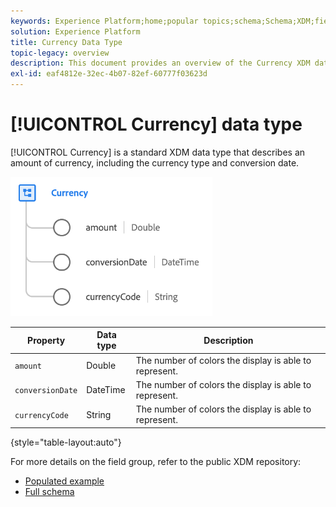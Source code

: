 ```yaml
---
keywords: Experience Platform;home;popular topics;schema;Schema;XDM;fields;schemas;Schemas;device;datatype;data-type;data type;currency;
solution: Experience Platform
title: Currency Data Type
topic-legacy: overview
description: This document provides an overview of the Currency XDM data type.
exl-id: eaf4812e-32ec-4b07-82ef-60777f03623d
---
```

# [!UICONTROL Currency] data type

[!UICONTROL Currency] is a standard XDM data type that describes an amount of currency, including the currency type and conversion date.

![](../images/data-types/currency.png)

| Property | Data type | Description |
| --- | --- | --- |
| `amount` | Double | The number of colors the display is able to represent. |
| `conversionDate` | DateTime | The number of colors the display is able to represent. |
| `currencyCode` | String | The number of colors the display is able to represent. |

{style="table-layout:auto"}

For more details on the field group, refer to the public XDM repository:

* [Populated example](https://github.com/adobe/xdm/blob/master/components/datatypes/currency.example.1.json)
* [Full schema](https://github.com/adobe/xdm/blob/master/components/datatypes/currency.schema.json)
